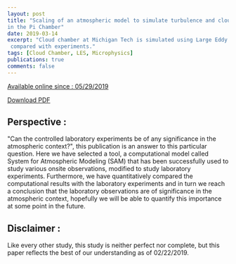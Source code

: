 ```yaml
---
layout: post
title: "Scaling of an atmospheric model to simulate turbulence and cloud microphysics
in the Pi Chamber"
date: 2019-03-14
excerpt: "Cloud chamber at Michigan Tech is simulated using Large Eddy Simulations and
 compared with experiments."
tags: [Cloud Chamber, LES, Microphysics]
publications: true
comments: false
---
```


<a href="https://agupubs.onlinelibrary.wiley.com/doi/full/10.1029/2019MS001670" target="_blank">Available  online since : 05/29/2019</a>

<a href="https://agupubs.onlinelibrary.wiley.com/doi/epdf/10.1029/2019MS001670" target="_blank" class="btn btn-success"> Download PDF </a>

<!-- ## Key Points :
* A large eddy simulation with spectral bin cloud microphysics is scaled to
simulate a laboratory convection chamber.
* The simulated mixing state and turbulence properties reasonably compare with a
simple flux model and with measurements.
* The simulation replicates published observations from the Pi Chamber, including
steady-state clouds and size distribution broadening. -->

## Perspective :
"Can the controlled laboratory experiments be of any significance in the atmospheric context?", this publication is an answer to this particular question. Here we have selected a tool, a computational model called System for Atmospheric Modeling (SAM) that has been successfully used to study various onsite observations, modified to study laboratory experiments. Furthermore, we have quantitatively compared the computational results with the laboratory experiments and in turn we reach a conclusion that the laboratory observations are of significance in the atmospheric context, hopefully we will be able to quantify this importance at some point in the future.

## Disclaimer :
Like every other study, this study is neither perfect nor complete, but this paper reflects the best of our understanding as of 02/22/2019.
